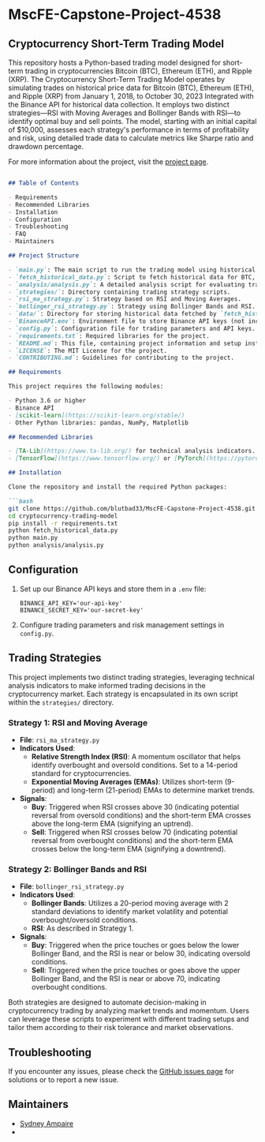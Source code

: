 # MscFE-Capstone-Project-4538

## Cryptocurrency Short-Term Trading Model

This repository hosts a Python-based trading model designed for short-term trading in cryptocurrencies Bitcoin (BTC), Ethereum (ETH), and Ripple (XRP). The Cryptocurrency Short-Term Trading Model operates by simulating trades on historical price data for Bitcoin (BTC), Ethereum (ETH), and Ripple (XRP) from January 1, 2018, to October 30, 2023 Integrated with the Binance API for historical data collection. It employs two distinct strategies—RSI with Moving Averages and Bollinger Bands with RSI—to identify optimal buy and sell points. The model, starting with an initial capital of $10,000, assesses each strategy's performance in terms of profitability and risk, using detailed trade data to calculate metrics like Sharpe ratio and drawdown percentage. 

For more information about the project, visit the [project page](https://github.com/blutbad33/MscFE-Capstone-Project-4538/new/main?readme=1).

```markdown

## Table of Contents

- Requirements
- Recommended Libraries
- Installation
- Configuration
- Troubleshooting
- FAQ
- Maintainers

## Project Structure

- `main.py`: The main script to run the trading model using historical data.
- `fetch_historical_data.py`: Script to fetch historical data for BTC, ETH, and XRP from the Binance API.
- `analysis/analysis.py`: A detailed analysis script for evaluating trading performance and statistics.
- `strategies/`: Directory containing trading strategy scripts.
- `rsi_ma_strategy.py`: Strategy based on RSI and Moving Averages.
- `bollinger_rsi_strategy.py`: Strategy using Bollinger Bands and RSI.
- `data/`: Directory for storing historical data fetched by `fetch_historical_data.py`.
- `BinanceAPI.env`: Environment file to store Binance API keys (not included in the repository for security).
- `config.py`: Configuration file for trading parameters and API keys.
- `requirements.txt`: Required libraries for the project.
- `README.md`: This file, containing project information and setup instructions.
- `LICENSE`: The MIT License for the project.
- `CONTRIBUTING.md`: Guidelines for contributing to the project.

## Requirements

This project requires the following modules:

- Python 3.6 or higher
- Binance API
- [scikit-learn](https://scikit-learn.org/stable/)
- Other Python libraries: pandas, NumPy, Matplotlib

## Recommended Libraries

- [TA-Lib](https://www.ta-lib.org/) for technical analysis indicators.
- [TensorFlow](https://www.tensorflow.org/) or [PyTorch](https://pytorch.org/) for advanced machine learning models.

## Installation

Clone the repository and install the required Python packages:

```bash
git clone https://github.com/blutbad33/MscFE-Capstone-Project-4538.git
cd cryptocurrency-trading-model
pip install -r requirements.txt
python fetch_historical_data.py
python main.py
python analysis/analysis.py

```

## Configuration

1. Set up our Binance API keys and store them in a `.env` file:

   ```
   BINANCE_API_KEY='our-api-key'
   BINANCE_SECRET_KEY='our-secret-key'
   ```

2. Configure trading parameters and risk management settings in `config.py`.

## Trading Strategies

This project implements two distinct trading strategies, leveraging technical analysis indicators to make informed trading decisions in the cryptocurrency market. Each strategy is encapsulated in its own script within the `strategies/` directory.

### Strategy 1: RSI and Moving Average

- **File**: `rsi_ma_strategy.py`
- **Indicators Used**:
  - **Relative Strength Index (RSI)**: A momentum oscillator that helps identify overbought and oversold conditions. Set to a 14-period standard for cryptocurrencies.
  - **Exponential Moving Averages (EMAs)**: Utilizes short-term (9-period) and long-term (21-period) EMAs to determine market trends.
- **Signals**:
  - **Buy**: Triggered when RSI crosses above 30 (indicating potential reversal from oversold conditions) and the short-term EMA crosses above the long-term EMA (signifying an uptrend).
  - **Sell**: Triggered when RSI crosses below 70 (indicating potential reversal from overbought conditions) and the short-term EMA crosses below the long-term EMA (signifying a downtrend).

### Strategy 2: Bollinger Bands and RSI

- **File**: `bollinger_rsi_strategy.py`
- **Indicators Used**:
  - **Bollinger Bands**: Utilizes a 20-period moving average with 2 standard deviations to identify market volatility and potential overbought/oversold conditions.
  - **RSI**: As described in Strategy 1.
- **Signals**:
  - **Buy**: Triggered when the price touches or goes below the lower Bollinger Band, and the RSI is near or below 30, indicating oversold conditions.
  - **Sell**: Triggered when the price touches or goes above the upper Bollinger Band, and the RSI is near or above 70, indicating overbought conditions.

Both strategies are designed to automate decision-making in cryptocurrency trading by analyzing market trends and momentum. Users can leverage these scripts to experiment with different trading setups and tailor them according to their risk tolerance and market observations.

## Troubleshooting

If you encounter any issues, please check the [GitHub issues page](https://github.com/blutbad33/MscFE-Capstone-Project-4538/new/main?readme=1) for solutions or to report a new issue.

## Maintainers

- [Sydney Ampaire](https://github.com/blutbad33/)
- 
```
